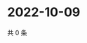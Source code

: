 # 2022-10-09

共 0 条

<!-- BEGIN WEIBO -->
<!-- 最后更新时间 Sun Oct 09 2022 15:20:01 GMT+0800 (China Standard Time) -->

<!-- END WEIBO -->
